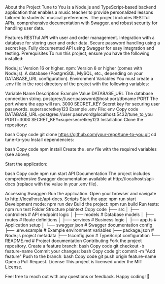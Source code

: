 About the Project
Tune to You is a Node.js and TypeScript-based backend application that enables a music teacher to provide personalized lessons tailored to students' musical preferences. The project includes RESTful APIs, comprehensive documentation with Swagger, and robust security for handling user data.

Features
RESTful API with user and order management.
Integration with a database for storing user and order data.
Secure password handling using a secret key.
Fully documented API using Swagger for easy integration and testing.
Prerequisites
To run this project, ensure you have the following installed:

Node.js: Version 16 or higher.
npm: Version 8 or higher (comes with Node.js).
A database (PostgreSQL, MySQL, etc., depending on your DATABASE_URL configuration).
Environment Variables
You must create a .env file in the root directory of the project with the following variables:

Variable Name	Description	Example Value
DATABASE_URL	The database connection string.	postgres://user:password@host:port/dbname
PORT	The port where the app will run.	3000
SECRET_KEY	Secret key for securing user passwords.	supersecretkey123
Example .env File:
env
Copy code
DATABASE_URL=postgres://user:password@localhost:5432/tune_to_you
PORT=3000
SECRET_KEY=supersecretkey123
Installation
Clone the repository:

bash
Copy code
git clone https://github.com/your-repo/tune-to-you.git
cd tune-to-you
Install dependencies:

bash
Copy code
npm install
Create the .env file with the required variables (see above).

Start the application:

bash
Copy code
npm run start
API Documentation
The project includes comprehensive Swagger documentation available at http://localhost:<PORT>/api-docs (replace <PORT> with the value in your .env file).

Accessing Swagger:
Run the application.
Open your browser and navigate to http://localhost:<PORT>/api-docs.
Scripts
Start the app: npm run start
Development mode: npm run dev
Build the project: npm run build
Run tests: npm run test
Folder Structure
plaintext
Copy code
├── src
│   ├── controllers    # API endpoint logic
│   ├── models         # Database models
│   ├── routes         # Route definitions
│   ├── services       # Business logic
│   ├── app.ts         # Application setup
│   └── swagger.json   # Swagger documentation config
├── .env.example       # Example environment variables
├── package.json       # Node.js project metadata
├── tsconfig.json      # TypeScript configuration
└── README.md          # Project documentation
Contributing
Fork the project repository.
Create a feature branch:
bash
Copy code
git checkout -b feature-name
Commit your changes:
bash
Copy code
git commit -m "Add feature"
Push to the branch:
bash
Copy code
git push origin feature-name
Open a Pull Request.
License
This project is licensed under the MIT License.

Feel free to reach out with any questions or feedback. Happy coding! 🎵
